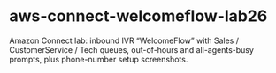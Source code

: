 # aws-connect-welcomeflow-lab26
Amazon Connect lab: inbound IVR “WelcomeFlow” with Sales / CustomerService / Tech queues, out-of-hours and all-agents-busy prompts, plus phone-number setup screenshots.
